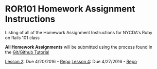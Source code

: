 # ROR101 Homework Assignment Instructions
Listing of all of the Homework Assignment Instructions for NYCDA's Ruby on Rails 101 class

**All Homework Assignments** will be submitted using the process found in the [Git/Github Tutorial](https://github.com/ROR101KG-0416/homework-assignment-instructions/blob/master/git_github_tutorial.pdf)

[Lesson 2](https://github.com/ROR101KG-0416/homework-assignment-instructions/blob/master/lesson_02.md): Due 4/20/2016  - [Repo](https://github.com/ROR101KG-0416/lesson-02-homework)
[Lesson 4](https://github.com/ROR101KG-0416/homework-assignment-instructions/blob/master/lesson_04.md): Due 4/27/2016  - [Repo](https://github.com/ROR101KG-0416/lesson-04-homework)
